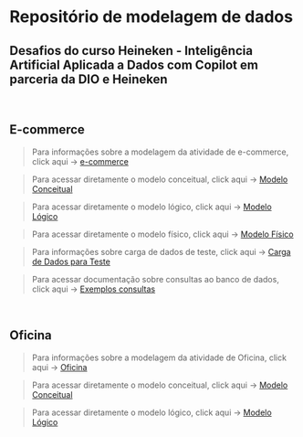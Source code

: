 # Repositório de modelagem de dados

## Desafios do curso Heineken - Inteligência Artificial Aplicada a Dados com Copilot em parceria da DIO e Heineken

<br>

## E-commerce

> Para informações sobre a modelagem da atividade de e-commerce, click aqui ->
[e-commerce](e-commerce/README.md)

> Para acessar diretamente o modelo conceitual, click aqui ->
[Modelo Conceitual](e-commerce/Modelo_conceitual.md)

> Para acessar diretamente o modelo lógico, click aqui ->
[Modelo Lógico](e-commerce/Modelo_logico.md)

> Para acessar diretamente o modelo físico, click aqui ->
[Modelo Físico](e-commerce/Modelo_fisico.md)

> Para informações sobre carga de dados de teste, click aqui ->
[Carga de Dados para Teste](e-commerce/Base_dados.md)

> Para acessar documentação sobre consultas ao banco de dados, click aqui ->
[Exemplos consultas](e-commerce/Consultas_SQL.md)


<br>

## Oficina


> Para informações sobre a modelagem da atividade de Oficina, click aqui -> 
[Oficina](oficina/README.md)

> Para acessar diretamente o modelo conceitual, click aqui ->
[Modelo Conceitual](oficina/Modelo_conceitual.md)

> Para acessar diretamente o modelo lógico, click aqui ->
[Modelo Lógico](oficina/Modelo_logico.md)